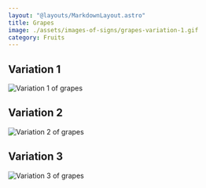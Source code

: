 ```yaml
---
layout: "@layouts/MarkdownLayout.astro"
title: Grapes
image: ./assets/images-of-signs/grapes-variation-1.gif
category: Fruits
---
```


## Variation 1

![Variation 1 of grapes](@signs/grapes-variation-1.gif)

## Variation 2

![Variation 2 of grapes](@signs/grapes-variation-2.gif)

## Variation 3

![Variation 3 of grapes](@signs/grapes-variation-3.gif)
